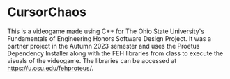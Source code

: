 # CursorChaos
This is a videogame made using C++ for The Ohio State University's Fundamentals of Engineering Honors Software Design Project. It was a partner project in the Autumn 2023 semester
and uses the Proetus Dependency Installer along with the FEH libraries from class to execute the visuals of the videogame. The libraries can be accessed at https://u.osu.edu/fehproteus/.
